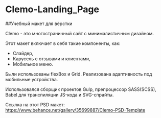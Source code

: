 # Clemo-Landing_Page

##Учебный макет для вёрстки

Clemo - это многостраничный сайт с минималистичным дизайном.

Этот макет включает в себя такие компоненты, как:
* Слайдер,
* Карусель с отзывами и клиентами,
* Мобильное меню.

Были использованы flexBox и Grid. Реализована адаптивность под мобильные устройства.

Использовался сборщик проектов Gulp, препроцессор SASS(SCSS), Babel для транспиляции JS-кода и SVG-спрайты.

Ссылка на этот PSD макет: https://www.behance.net/gallery/35699887/Clemo-PSD-Template
